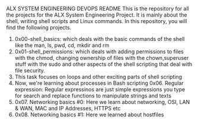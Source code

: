 ALX SYSTEM ENGINEERING DEVOPS
README
This is the repository for all the projects for the ALX System Engineering Project. It is mainly about the shell, writing shell scripts and Linux commands. In this repository, you will find the following projects.
1) 0x00-shell_basics: which deals with the basic commands of the shell like the man, ls, pwd, cd, mkdir and rm
2) 0x01-shell_permissions: which deals with adding permissions to files with the chmod, changing ownership of files with the chown,superuser stuff with the sudo and other aspects of the shell scripting that deal with file security.
3) This task focuses on loops and other exciting parts of shell scripting
4) Now, we're learning about processes in Bash scripting
0x06. Regular expression: Regular expressinos are just simple expressions you type for search and replace functions to manipulate strings and texts
5) 0x07. Networking basics #0: Here we learn about networking, OSI, LAN & WAN, MAC and IP Addresses, HTTPS etc
6) 0x08. Networking basics #1: Here we learned about hostfiles
